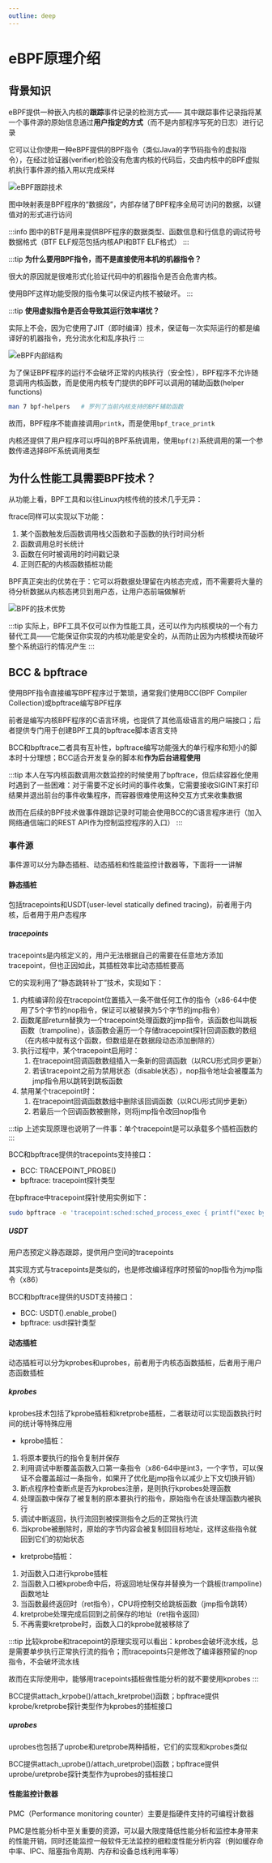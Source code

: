 ```yaml
---
outline: deep
---
```

# eBPF原理介绍

## 背景知识

eBPF提供一种嵌入内核的**跟踪**事件记录的检测方式——
其中跟踪事件记录指将某一个事件源的原始信息通过**用户指定的方式**（而不是内部程序写死的日志）进行记录

它可以让你使用一种eBPF提供的BPF指令（类似Java的字节码指令的虚拟指令），在经过验证器(verifier)检验没有危害内核的代码后，交由内核中的BPF虚拟机执行事件源的插入用以完成采样

![eBPF跟踪技术](../pic/eBPF/1-1.jpg)

图中映射表是BPF程序的“数据段”，内部存储了BPF程序全局可访问的数据，以键值对的形式进行访问

:::info
图中的BTF是用来提供BPF程序的数据类型、函数信息和行信息的调试符号数据格式（BTF ELF规范包括内核API和BTF ELF格式）
:::

:::tip
**为什么要用BPF指令，而不是直接使用本机的机器指令？**

很大的原因就是很难形式化验证代码中的机器指令是否会危害内核。

使用BPF这样功能受限的指令集可以保证内核不被破坏。
:::

:::tip
**使用虚拟指令是否会导致其运行效率堪忧？**

实际上不会，因为它使用了JIT（即时编译）技术，保证每一次实际运行的都是编译好的机器指令，充分流水化和乱序执行
:::

![eBPF内部结构](../pic/eBPF/1-2.jpg)

为了保证BPF程序的运行不会破坏正常的内核执行（安全性），BPF程序不允许随意调用内核函数，而是使用内核专门提供的BPF可以调用的辅助函数(helper functions)

```bash
man 7 bpf-helpers   # 罗列了当前内核支持的BPF辅助函数
```

故而，BPF程序不能直接调用`printk`，而是使用`bpf_trace_printk`

内核还提供了用户程序可以呼叫的BPF系统调用，使用`bpf(2)`系统调用的第一个参数传递选择BPF系统调用类型

## 为什么性能工具需要BPF技术？

从功能上看，BPF工具和以往Linux内核传统的技术几乎无异：

ftrace同样可以实现以下功能：

1. 某个函数触发后函数调用栈父函数和子函数的执行时间分析
2. 函数调用总时长统计
3. 函数在何时被调用的时间戳记录
4. 正则匹配的内核函数插桩功能

BPF真正突出的优势在于：它可以将数据处理留在内核态完成，而不需要将大量的待分析数据从内核态拷贝到用户态，让用户态前端做解析

![BPF的技术优势](../pic/eBPF/1-3.jpg)

:::tip
实际上，BPF工具不仅可以作为性能工具，还可以作为内核模块的一个有力替代工具——它能保证你实现的内核功能是安全的，从而防止因为内核模块而破坏整个系统运行的情况产生
:::

## BCC & bpftrace

使用BPF指令直接编写BPF程序过于繁琐，通常我们使用BCC(BPF Compiler Collection)或bpftrace编写BPF程序

前者是编写内核BPF程序的C语言环境，也提供了其他高级语言的用户端接口；后者提供专门用于创建BPF工具的bpftrace脚本语言支持

BCC和bpftrace二者具有互补性，bpftrace编写功能强大的单行程序和短小的脚本时十分理想；BCC适合开发复杂的脚本和**作为后台进程使用**

:::tip
本人在写内核函数调用次数监控的时候使用了bpftrace，但后续容器化使用时遇到了一些困难：对于需要不定长时间的事件收集，它需要接收SIGINT来打印结果并退出前台的事件收集程序，而容器很难使用这种交互方式来收集数据

故而在后续的BPF技术做事件跟踪记录时可能会使用BCC的C语言程序进行（加入网络通信端口的REST API作为控制监控程序的入口）
:::

### 事件源

事件源可以分为静态插桩、动态插桩和性能监控计数器等，下面将一一讲解

#### 静态插桩

包括tracepoints和USDT(user-level statically defined tracing)，前者用于内核，后者用于用户态程序

##### tracepoints

tracepoints是内核定义的，用户无法根据自己的需要在任意地方添加tracepoint，但也正因如此，其插桩效率比动态插桩要高

它的实现利用了“静态跳转补丁”技术，实现如下：

1. 内核编译阶段在tracepoint位置插入一条不做任何工作的指令（x86-64中使用了5个字节的nop指令，保证可以被替换为5个字节的jmp指令）
2. 函数尾部return替换为一个tracepoint处理函数的jmp指令，该函数也叫跳板函数（trampoline），该函数会遍历一个存储tracepoint探针回调函数的数组（在内核中就有这个函数，但数组是在数据段动态添加删除的）
3. 执行过程中，某个tracepoint启用时：
   1. 在tracepoint回调函数数组插入一条新的回调函数（以RCU形式同步更新）
   2. 若该tracepoint之前为禁用状态（disable状态），nop指令地址会被覆盖为jmp指令用以跳转到跳板函数
4. 禁用某个tracepoint时：
   1. 在tracepoint回调函数数组中删除该回调函数（以RCU形式同步更新）
   2. 若最后一个回调函数被删除，则将jmp指令改回nop指令

:::tip
上述实现原理也说明了一件事：单个tracepoint是可以承载多个插桩函数的
:::

BCC和bpftrace提供的tracepoints支持接口：

- BCC: TRACEPOINT_PROBE()
- bpftrace: tracepoint探针类型

在bpftrace中tracepoint探针使用实例如下：

```bash
sudo bpftrace -e 'tracepoint:sched:sched_process_exec { printf("exec by %s\n", comm); }'
```

##### USDT

用户态预定义静态跟踪，提供用户空间的tracepoints

其实现方式与tracepoints是类似的，也是修改编译程序时预留的nop指令为jmp指令（x86）

BCC和bpftrace提供的USDT支持接口：

- BCC: USDT().enable_probe()
- bpftrace: usdt探针类型

#### 动态插桩

动态插桩可以分为kprobes和uprobes，前者用于内核态函数插桩，后者用于用户态函数插桩

##### kprobes

kprobes技术包括了kprobe插桩和kretprobe插桩，二者联动可以实现函数执行时间的统计等特殊应用

- kprobe插桩：

1. 将原本要执行的指令复制并保存
2. 利用调试中断覆盖函数入口第一条指令（x86-64中是int3，一个字节，可以保证不会覆盖超过一条指令，如果开了优化是jmp指令以减少上下文切换开销）
3. 断点程序检查断点是否为kprobes注册，是则执行kprobes处理函数
4. 处理函数中保存了被复制的原本要执行的指令，原始指令在该处理函数内被执行
5. 调试中断返回，执行流回到被探测指令之后的正常执行流
6. 当kprobe被删除时，原始的字节内容会被复制回目标地址，这样这些指令就回到它们的初始状态

- kretprobe插桩：

1. 对函数入口进行kprobe插桩
2. 当函数入口被kprobe命中后，将返回地址保存并替换为一个跳板(trampoline)函数地址
3. 当函数最终返回时（ret指令），CPU将控制交给跳板函数（jmp指令跳转）
4. kretprobe处理完成后回到之前保存的地址（ret指令返回）
5. 不再需要kretprobe时，函数入口的kprobe就被移除了

:::tip
比较kprobe和tracepoint的原理实现可以看出：kprobes会破坏流水线，总是需要单步执行正常执行流的指令；而tracepoints只是修改了编译器预留的nop指令，不会破坏流水线

故而在实际使用中，能够用tracepoints插桩做性能分析的就不要使用kprobes
:::

BCC提供attach_krpobe()/attach_kretprobe()函数；bpftrace提供kprobe/kretprobe探针类型作为kprobes的插桩接口

##### uprobes

uprobes也包括了uprobe和uretprobe两种插桩，它们的实现和kprobes类似

BCC提供attach_uprobe()/attach_uretprobe()函数；bpftrace提供uprobe/uretprobe探针类型作为uprobes的插桩接口

#### 性能监控计数器

PMC（Performance monitoring counter）主要是指硬件支持的可编程计数器

PMC是性能分析中至关重要的资源，可以最大限度降低性能分析和监控本身带来的性能开销，同时还能监控一般软件无法监控的细粒度性能分析内容（例如缓存命中率、IPC、阻塞指令周期、内存和设备总线利用率等）
